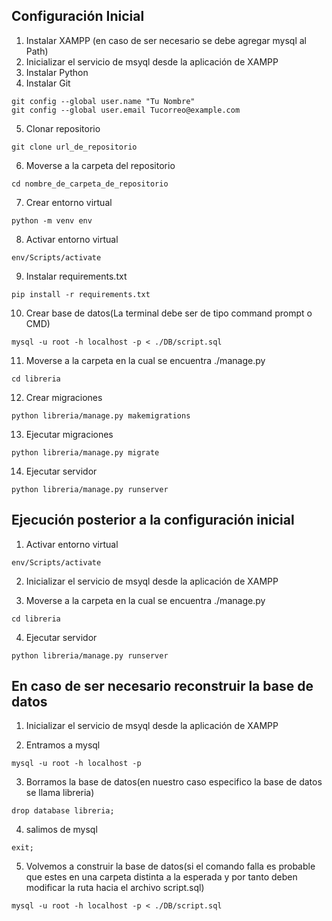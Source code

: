 ## Configuración Inicial
1. Instalar XAMPP (en caso de ser necesario se debe agregar mysql al Path)
2. Inicializar el servicio de msyql desde la aplicación de XAMPP
3. Instalar Python
4. Instalar Git
~~~
git config --global user.name "Tu Nombre"
git config --global user.email Tucorreo@example.com
~~~
5. Clonar repositorio

~~~
git clone url_de_repositorio
~~~

6. Moverse a la carpeta del repositorio

~~~
cd nombre_de_carpeta_de_repositorio
~~~

7. Crear entorno virtual
~~~
python -m venv env
~~~

8. Activar entorno virtual

~~~
env/Scripts/activate
~~~

9. Instalar requirements.txt

~~~
pip install -r requirements.txt
~~~

10. Crear base de datos(La terminal debe ser de tipo command prompt o CMD)

~~~
mysql -u root -h localhost -p < ./DB/script.sql
~~~


11. Moverse a la carpeta en la cual se encuentra ./manage.py

~~~
cd libreria
~~~

12. Crear migraciones

~~~
python libreria/manage.py makemigrations
~~~

13. Ejecutar migraciones

~~~
python libreria/manage.py migrate
~~~

14. Ejecutar servidor

~~~
python libreria/manage.py runserver
~~~

## Ejecución posterior a la configuración inicial
1. Activar entorno virtual

~~~
env/Scripts/activate
~~~

2. Inicializar el servicio de msyql desde la aplicación de XAMPP

3. Moverse a la carpeta en la cual se encuentra ./manage.py

~~~
cd libreria
~~~

4. Ejecutar servidor

~~~
python libreria/manage.py runserver
~~~

## En caso de ser necesario reconstruir la base de datos

1. Inicializar el servicio de msyql desde la aplicación de XAMPP

2. Entramos a mysql

~~~
mysql -u root -h localhost -p
~~~

3. Borramos la base de datos(en nuestro caso especifico la base de datos se llama libreria)

~~~
drop database libreria;
~~~

4. salimos de mysql

~~~
exit;
~~~

5. Volvemos a construir la base de datos(si el comando falla es probable que estes en una carpeta distinta a la esperada y por tanto deben modificar la ruta hacia el archivo script.sql)
~~~
mysql -u root -h localhost -p < ./DB/script.sql
~~~
 